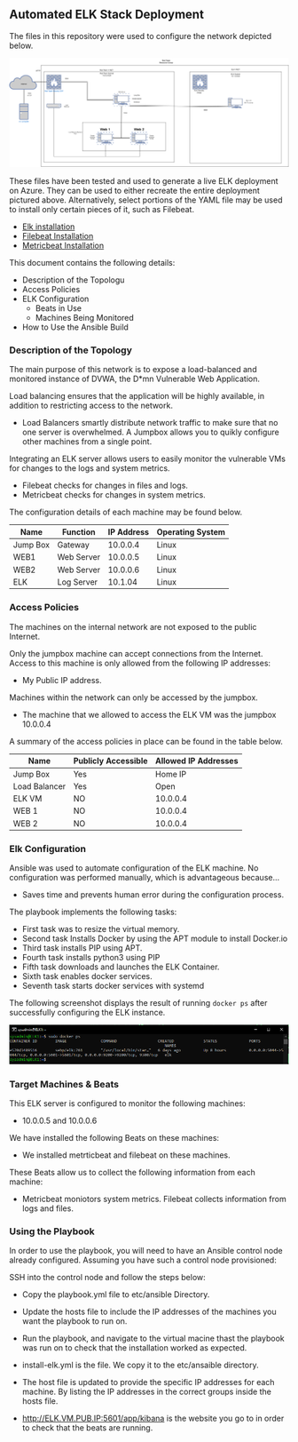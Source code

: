 ## Automated ELK Stack Deployment

The files in this repository were used to configure the network depicted below.

![](Images/Network_diagram.png)

These files have been tested and used to generate a live ELK deployment on Azure. They can be used to either recreate the entire deployment pictured above. Alternatively, select portions of the YAML file may be used to install only certain pieces of it, such as Filebeat.

  - [Elk installation](https://github.com/Vadero66/Elk_stack_Project/blob/main/Ansible/install-elk.yml)
  - [Filebeat Installation](https://github.com/Vadero66/Elk_stack_Project/blob/main/Ansible/filebeat-playbook.yml)
  - [Metricbeat Installation](https://github.com/Vadero66/Elk_stack_Project/blob/main/Ansible/Metricbeat-Playbook.yml)

This document contains the following details:
- Description of the Topologu
- Access Policies
- ELK Configuration
  - Beats in Use
  - Machines Being Monitored
- How to Use the Ansible Build


### Description of the Topology

The main purpose of this network is to expose a load-balanced and monitored instance of DVWA, the D*mn Vulnerable Web Application.

Load balancing ensures that the application will be highly available, in addition to restricting access to the network.

- Load Balancers smartly distribute network traffic to make sure that no one server is overwhelmed. A Jumpbox allows you to quikly configure other machines from a single point.


Integrating an ELK server allows users to easily monitor the vulnerable VMs for changes to the logs and system metrics.
- Filebeat checks for changes in files and logs.
- Metricbeat checks for changes in system metrics.

The configuration details of each machine may be found below.

| Name     | Function | IP Address | Operating System |
|----------|----------|------------|------------------|
| Jump Box | Gateway  | 10.0.0.4   | Linux            |
| WEB1     | Web Server | 10.0.0.5 | Linux            |
| WEB2     | Web Server | 10.0.0.6 | Linux            |
| ELK      | Log Server | 10.1.04  | Linux            |

### Access Policies

The machines on the internal network are not exposed to the public Internet. 

Only the jumpbox machine can accept connections from the Internet. Access to this machine is only allowed from the following IP addresses:
- My Public IP address.

Machines within the network can only be accessed by the jumpbox.
- The machine that we allowed to access the ELK VM was the jumpbox 10.0.0.4

A summary of the access policies in place can be found in the table below.

| Name          | Publicly Accessible | Allowed IP Addresses |
|---------------|---------------------|----------------------|
| Jump Box      | Yes                 | Home IP              |
| Load Balancer | Yes                 | Open                 |
| ELK VM        | NO                  | 10.0.0.4             |
| WEB 1         | NO                  | 10.0.0.4             |
| WEB 2         | NO                  | 10.0.0.4             |

### Elk Configuration

Ansible was used to automate configuration of the ELK machine. No configuration was performed manually, which is advantageous because...
- Saves time and prevents human error during the configuration process. 

The playbook implements the following tasks:
- First task was to resize the virtual memory.
- Second task Installs Docker by using the APT module to install Docker.io
- Third task installs PIP using APT.
- Fourth task installs python3 using PIP
- Fifth task downloads and launches the ELK Container.
- Sixth task enables docker services.
- Seventh task starts docker services with systemd

The following screenshot displays the result of running `docker ps` after successfully configuring the ELK instance.

![](Images/Docker_PS.png)

### Target Machines & Beats
This ELK server is configured to monitor the following machines:
- 10.0.0.5 and 10.0.0.6

We have installed the following Beats on these machines:
- We installed metrticbeat and filebeat on these machines.

These Beats allow us to collect the following information from each machine:
- Metricbeat moniotors system metrics. Filebeat collects information from logs and files.

### Using the Playbook
In order to use the playbook, you will need to have an Ansible control node already configured. Assuming you have such a control node provisioned: 

SSH into the control node and follow the steps below:
- Copy the playbook.yml file to etc/ansible Directory.
- Update the hosts file to include the IP addresses of the machines you want the playbook to run on. 
- Run the playbook, and navigate to the virtual macine thast the playbook was run on to check that the installation worked as expected.


- install-elk.yml is the file. We copy it to the etc/ansaible directory.
- The host file is updated to provide the specific IP addresses for each machine. By listing the IP addresses in the correct groups inside the hosts file. 
- http://ELK.VM.PUB.IP:5601/app/kibana is the website you go to in order to check that the beats are running. 

